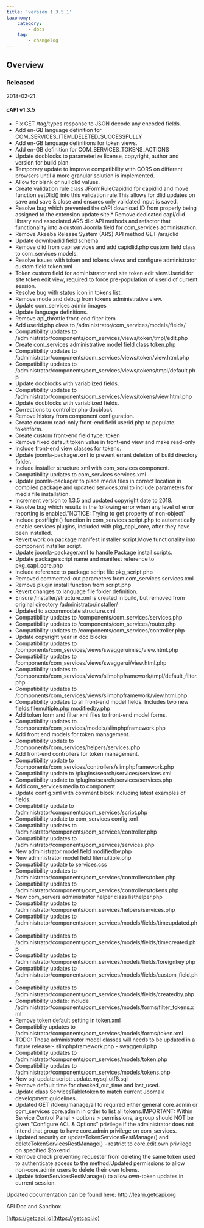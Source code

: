 ```yaml
---
title: 'version 1.3.5.1'
taxonomy:
    category:
        - docs
    tag:
        - changelog
---
```


## Overview
### Released 
2018-02-21

#### cAPI v1.3.5
* 	Fix GET /tag/types response to JSON decode any encoded fields.
* 	Add en-GB language definition for COM_SERVICES_ITEM_DELETED_SUCCESSFULLY
* 	Add en-GB language definitions for token views.
* 	Add en-GB definition for COM_SERVICES_TOKENS_ACTIONS
* 	Update docblocks to parameterize license, copyright, author and version for build plan.
* 	Temporary update to improve compatibility with CORS on different browsers until a more granular solution is implemented.
* 	Allow for blank or null dlid values.
* 	Create validation rule class JFormRuleCapidlid for capidlid and move function setDlid() into this validation rule.This allows for dlid updates on save and save & close and ensures only validated input is saved.
* 	Resolve bug which prevented the cAPI download ID from properly being assigned to the extension update site.* Remove dedicated capi/dlid library and associated ARS dlid API methods and refactor that functionality into a custom Joomla field for com_services administration.
* 	Remove Akeeba Release System (ARS) API method GET /ars/dlid
* 	Update downloadid field schema
* 	Remove dlid from capi services and add capidlid.php custom field class to com_services models.
* 	Resolve issues with token and tokens views and configure administrator custom field token.xml
* 	Token custom field for administrator and site token edit view.Userid for site token edit view, required to force pre-population of userid of current session.
* 	Resolve bug with status icon in tokens list.
* 	Remove mode and debug from tokens administrative view.
* 	Update com_services admin images
* 	Update language definitions.
* 	Remove api_throttle front-end filter item
* 	Add userid.php class to /administrator/com_services/models/fields/
* 	Compatibility updates to /administrator/components/com_services/views/token/tmpl/edit.php
* 	Create com_services administrative model field class token.php
* 	Compatibility updates to /administrator/components/com_services/views/token/view.html.php
* 	Compatibility updates to /administrator/components/com_services/views/tokens/tmpl/default.php
* 	Update docblocks with variablized fields.
* 	Compatibility updates to /administrator/components/com_services/views/tokens/view.html.php
* 	Update docblocks with variablized fields.
* 	Corrections to controller.php docblock
* 	Remove history from component configuration.
* 	Create custom read-only front-end field userid.php to populate tokenform.
* 	Create custom front-end field type: token
* 	Remove fixed default token value in front-end view and make read-only
* 	Include front-end view classes for tokens.
* 	Update joomla-packager.xml to prevent errant deletion of build directory folder.
* 	Include installer structure.xml with com_services component.
* 	Compatibility updates to com_services services.xml
* 	Update joomla-packager to place media files in correct location in compiled package and updated services.xml to include parameters for media file installation.
* 	Increment version to 1.3.5 and updated copyright date to 2018.
* 	Resolve bug which results in the following error when any level of error reporting is enabled."NOTICE: Trying to get property of non-object"
* 	Include postflight() function in com_services script.php to automatically enable services plugins, included with pkg_capi_core, after they have been installed.
* 	Revert work on package manifest installer script.Move functionality into component installer script.
* 	Update joomla-packager.xml to handle Package install scripts.
* 	Update package script name and manifest reference to pkg_capi_core.php
* 	Include reference to package script file pkg_script.php
* 	Removed commented-out parameters from com_services services.xml
* 	Remove plugin install function from script.php
* 	Revert changes to language file folder definition.
* 	Ensure /installer/structure.xml is created in build, but removed from original directory /administrator/installer/
* 	Updated to accommodate structure.xml
* 	Compatibility updates to /components/com_services/services.php
* 	Compatibility updates to /components/com_services/router.php
* 	Compatibility updates to /components/com_services/controller.php
* 	Update copyright year in doc blocks
* 	Compatibility updates to /components/com_services/views/swaggeruimisc/view.html.php
* 	Compatibility updates to /components/com_services/views/swaggerui/view.html.php
* 	Compatibility updates to /components/com_services/views/slimphpframework/tmpl/default_filter.php
* 	Compatibility updates to /components/com_services/views/slimphpframework/view.html.php
* 	Compatibility updates to all front-end model fields. Includes two new fields:filemultiple.php modifiedby.php
* 	Add token form and filter xml files to front-end model forms.
* 	Compatibility updates to /components/com_services/models/slimphpframework.php
* 	Add front end models for token management.
* 	Compatibility update to /components/com_services/helpers/services.php
* 	Add front-end controllers for token management.
* 	Compatibility update to /components/com_services/controllers/slimphpframework.php
* 	Compatibility update to /plugins/search/services/services.xml
* 	Compatibility update to /plugins/search/services/services.php
* 	Add com_services media to component
* 	Update config.xml with comment block including latest examples of fields.
* 	Compatibility update to /administrator/components/com_services/script.php
* 	Compatibility update to com_services config.xml
* 	Compatibility updates to /administrator/components/com_services/controller.php
* 	Compatibility updates to /administrator/components/com_services/services.php
* 	New administrator model field modifiedby.php
* 	New administrator model field filemultiple.php
* 	Compatibility update to services.css
* 	Compatibility updates to /administrator/components/com_services/controllers/token.php
* 	Compatibility updates to /administrator/components/com_services/controllers/tokens.php
* 	New com_servers administrator helper class listhelper.php
* 	Compatibility updates to /administrator/components/com_services/helpers/services.php
* 	Compatibility updates to /administrator/components/com_services/models/fields/timeupdated.php
* 	Compatibility updates to /administrator/components/com_services/models/fields/timecreated.php
* 	Compatibility updates to /administrator/components/com_services/models/fields/foreignkey.php
* 	Compatibility updates to /administrator/components/com_services/models/fields/custom_field.php
* 	Compatibility updates to /administrator/components/com_services/models/fields/createdby.php
* 	Compatibility update: include /administrator/components/com_services/models/forms/filter_tokens.xml
* 	Remove token default setting in token.xml
* 	Compatiblity updates to /administrator/components/com_services/models/forms/token.xml
* 	TODO: These administrator model classes will needs to be updated in a future release:- slimphpframework.php - swaggerui.php
* 	Compatibility updates to /administrator/components/com_services/models/token.php
* 	Compatibility updates to /administrator/components/com_services/models/tokens.php
* 	New sql update script: update.mysql.utf8.sql
* 	Remove default time for checked_out_time and last_used.
* 	Update class ServicesTabletoken to match current Joomala development guidelines.
* 	Updated GET /token/manage/all to required either general core.admin or com_services core.admin in order to list all tokens.IMPORTANT: Within Service Control Panel > options > permissions, a group should NOT be given "Configure ACL & Options" privilege if the administrator does not intend that group to have core.admin privilege on com_services.
* 	Updated security on updateTokenServicesRestManage() and deleteTokenServicesRestManage() - restrict to core.edit.own privilege on specified $tokenid
* 	Remove check preventing requester from deleting the same token used to authenticate access to the method.Updated permissions to allow non-core.admin users to delete their own tokens.
* 	Update tokenServicesRestManage() to allow own-token updates in current session.


Updated documentation can be found here:
[http://learn.getcapi.org ](http://learn.getcapi.org )

API Doc and Sandbox

[https://getcapi.io](https://getcapi.io)
